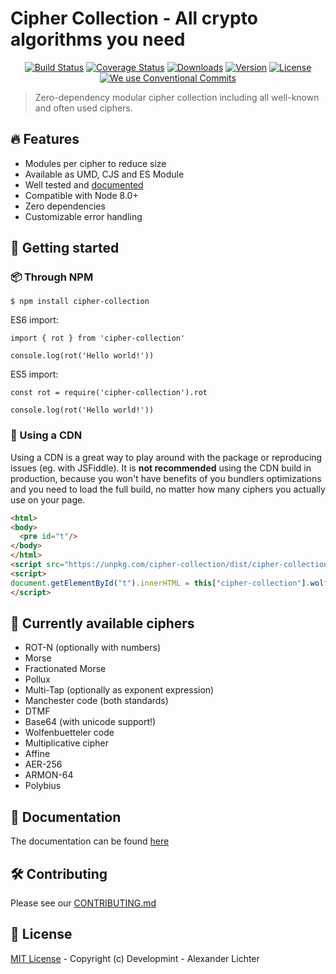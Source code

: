 # Cipher Collection - All crypto algorithms you need

<p align="center">
  <a href="https://travis-ci.org/Developmint/cipher-collection"><img src="https://img.shields.io/travis/Developmint/cipher-collection/master.svg" alt="Build Status"></a>
  <a href="https://codecov.io/gh/Developmint/cipher-collection"><img src="https://img.shields.io/codecov/c/github/Developmint/cipher-collection/master.svg" alt="Coverage Status"></a>
  <a href="https://www.npmjs.com/package/cipher-collection"><img src="https://img.shields.io/npm/dm/cipher-collection.svg" alt="Downloads"></a>
  <a href="https://www.npmjs.com/package/cipher-collection"><img src="https://img.shields.io/npm/v/cipher-collection.svg" alt="Version"></a>
  <a href="https://www.npmjs.com/package/cipher-collection"><img src="https://img.shields.io/npm/l/cipher-collection.svg" alt="License"></a>
  <a href="https://conventionalcommits.org"><img src="https://img.shields.io/badge/Conventional%20Commits-1.0.0-yellow.svg" alt="We use Conventional Commits"></a>
</p>

> Zero-dependency modular cipher collection including all well-known and often used ciphers.

## 🔥 Features

- Modules per cipher to reduce size
- Available as UMD, CJS and ES Module
- Well tested and [documented](./docs/index.md)
- Compatible with Node 8.0+
- Zero dependencies
- Customizable error handling

## 🔎 Getting started


### 📦️ Through NPM

```
$ npm install cipher-collection
```

ES6 import:

```
import { rot } from 'cipher-collection'

console.log(rot('Hello world!'))
```
ES5 import:

```
const rot = require('cipher-collection').rot

console.log(rot('Hello world!'))
```

### 🔗 Using a CDN

Using a CDN is a great way to play around with the package or reproducing issues (eg. with JSFiddle).
It is **not recommended** using the CDN build in production, because you won't have benefits of you bundlers optimizations
and you need to load the full build, no matter how many ciphers you actually use on your page.


```html
<html>
<body>
  <pre id="t"/>
</body>
</html>
<script src="https://unpkg.com/cipher-collection/dist/cipher-collection.umd.js"></script>
<script>
document.getElementById("t").innerHTML = this["cipher-collection"].wolfenbuetteler('ABC');
</script>
```


## 🔐 Currently available ciphers

- ROT-N (optionally with numbers)
- Morse
- Fractionated Morse
- Pollux
- Multi-Tap (optionally as exponent expression)
- Manchester code (both standards)
- DTMF
- Base64 (with unicode support!)
- Wolfenbuetteler code
- Multiplicative cipher
- Affine
- AER-256
- ARMON-64
- Polybius

## 📖 Documentation

The documentation can be found [here](./docs/index.md)

## 🛠️ Contributing

Please see our [CONTRIBUTING.md](./CONTRIBUTING.md)


## 📑 License

[MIT License](./LICENSE.md) - Copyright (c) Developmint - Alexander Lichter
